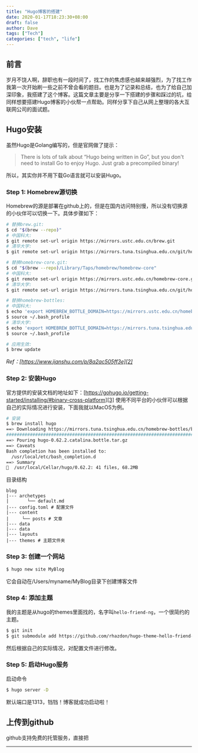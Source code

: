 ```yaml
---
title: "Hugo博客的搭建"
date: 2020-01-17T18:23:30+08:00
draft: false
author: Dave
tags: ["Tech"]
categories: ["tech", "life"]
---
```


## 前言
岁月不饶人啊，辞职也有一段时间了，找工作的焦虑感也越来越强烈，为了找工作我第一次开始刷一些之前不曾会看的题目。也是为了记录和总结，也为了给自己加深印象，我搭建了这个博客。这篇文章主要是分享一下搭建的步骤和踩过的坑，给同样想要搭建Hugo博客的小伙帮一点帮助。同样分享下自己从网上整理的各大互联网公司的面试题。
<!--more-->

## Hugo安装
虽然Hugo是Golang编写的，但是官网做了提示：
> There is lots of talk about “Hugo being written in Go”, but you don't need to install Go to enjoy Hugo. Just grab a precompiled binary!

所以，其实你并不用下载Go语言就可以安装Hugo。
### Step 1:  Homebrew源切换
Homebrew的源是部署在github上的，但是在国内访问特别慢，所以没有切换源的小伙伴可以切换一下。具体步骤如下：

```bash
# 替换brew.git:
$ cd "$(brew --repo)"
# 中国科大:
$ git remote set-url origin https://mirrors.ustc.edu.cn/brew.git
# 清华大学:
$ git remote set-url origin https://mirrors.tuna.tsinghua.edu.cn/git/homebrew/brew.git

# 替换homebrew-core.git:
$ cd "$(brew --repo)/Library/Taps/homebrew/homebrew-core"
# 中国科大:
$ git remote set-url origin https://mirrors.ustc.edu.cn/homebrew-core.git
# 清华大学:
$ git remote set-url origin https://mirrors.tuna.tsinghua.edu.cn/git/homebrew/homebrew-core.git

# 替换homebrew-bottles:
# 中国科大:
$ echo 'export HOMEBREW_BOTTLE_DOMAIN=https://mirrors.ustc.edu.cn/homebrew-bottles' >> ~/.bash_profile
$ source ~/.bash_profile
# 清华大学:
$ echo 'export HOMEBREW_BOTTLE_DOMAIN=https://mirrors.tuna.tsinghua.edu.cn/homebrew-bottles' >> ~/.bash_profile
$ source ~/.bash_profile

# 应用生效:
$ brew update
```

_Ref：[https://www.jianshu.com/p/8a2ac505ff3e][2]_
### Step 2: 安装Hugo
官方提供的安装文档的地址如下：[https://gohugo.io/getting-started/installing/#binary-cross-platform][3]
使用不同平台的小伙伴可以根据自己的实际情况进行安装，下面我就以MacOS为例。
``` bash
# 安装
$ brew install hugo
==> Downloading https://mirrors.tuna.tsinghua.edu.cn/homebrew-bottles/bottles/hu
######################################################################## 100.0%
==> Pouring hugo-0.62.2.catalina.bottle.tar.gz
==> Caveats
Bash completion has been installed to:
  /usr/local/etc/bash_completion.d
==> Summary
🍺  /usr/local/Cellar/hugo/0.62.2: 41 files, 68.2MB
```
目录结构
```
blog
|--- archetypes
|		└── default.md
|--- config.toml # 配置文件
|--- content
|     └── posts # 文章
|--- data
|--- data
|--- layouts
|--- themes # 主题文件夹

```

### Step 3: 创建一个网站
```bash
$ hugo new site MyBlog
```
它会自动在/Users/myname/MyBlog目录下创建博客文件
### Step 4: 添加主题
我的主题是从hugo的themes里面找的，名字叫`hello-friend-ng`，一个很简约的主题。
```bash
$ git init
$ git submodule add https://github.com/rhazdon/hugo-theme-hello-friend-ng.git themes/hello-friend-ng
```
然后根据自己的实际情况，对配置文件进行修改。
### Step 5: 启动Hugo服务
启动命令
```bash
$ hugo server -D
```
默认端口是1313，铛铛！博客就成功启动啦！
## 上传到github
github支持免费的托管服务，直接把


---

